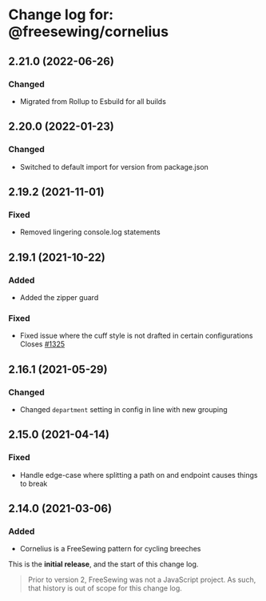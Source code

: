 # Change log for: @freesewing/cornelius


## 2.21.0 (2022-06-26)

### Changed

 - Migrated from Rollup to Esbuild for all builds

## 2.20.0 (2022-01-23)

### Changed

 - Switched to default import for version from package.json

## 2.19.2 (2021-11-01)

### Fixed

 - Removed lingering console.log statements

## 2.19.1 (2021-10-22)

### Added

 - Added the zipper guard

### Fixed

 - Fixed issue where the cuff style is not drafted in certain configurations Closes [#1325](https://github.com/freesewing/freesewing/issues/1325)

## 2.16.1 (2021-05-29)

### Changed

 - Changed `department` setting in config in line with new grouping

## 2.15.0 (2021-04-14)

### Fixed

 - Handle edge-case where splitting a path on and endpoint causes things to break

## 2.14.0 (2021-03-06)

### Added

 - Cornelius is a FreeSewing pattern for cycling breeches


This is the **initial release**, and the start of this change log.

> Prior to version 2, FreeSewing was not a JavaScript project.
> As such, that history is out of scope for this change log.

